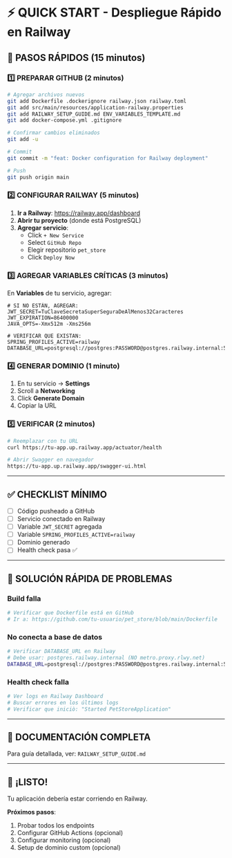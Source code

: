# ⚡ QUICK START - Despliegue Rápido en Railway

## 🎯 PASOS RÁPIDOS (15 minutos)

### 1️⃣ PREPARAR GITHUB (2 minutos)

```bash
# Agregar archivos nuevos
git add Dockerfile .dockerignore railway.json railway.toml
git add src/main/resources/application-railway.properties
git add RAILWAY_SETUP_GUIDE.md ENV_VARIABLES_TEMPLATE.md
git add docker-compose.yml .gitignore

# Confirmar cambios eliminados
git add -u

# Commit
git commit -m "feat: Docker configuration for Railway deployment"

# Push
git push origin main
```

### 2️⃣ CONFIGURAR RAILWAY (5 minutos)

1. **Ir a Railway**: https://railway.app/dashboard
2. **Abrir tu proyecto** (donde está PostgreSQL)
3. **Agregar servicio**:
   - Click `+ New Service`
   - Select `GitHub Repo`
   - Elegir repositorio `pet_store`
   - Click `Deploy Now`

### 3️⃣ AGREGAR VARIABLES CRÍTICAS (3 minutos)

En **Variables** de tu servicio, agregar:

```env
# SI NO ESTÁN, AGREGAR:
JWT_SECRET=TuClaveSecretaSuperSeguraDeAlMenos32Caracteres
JWT_EXPIRATION=86400000
JAVA_OPTS=-Xmx512m -Xms256m

# VERIFICAR QUE EXISTAN:
SPRING_PROFILES_ACTIVE=railway
DATABASE_URL=postgresql://postgres:PASSWORD@postgres.railway.internal:5432/railway
```

### 4️⃣ GENERAR DOMINIO (1 minuto)

1. En tu servicio → **Settings**
2. Scroll a **Networking**
3. Click **Generate Domain**
4. Copiar la URL

### 5️⃣ VERIFICAR (2 minutos)

```bash
# Reemplazar con tu URL
curl https://tu-app.up.railway.app/actuator/health

# Abrir Swagger en navegador
https://tu-app.up.railway.app/swagger-ui.html
```

---

## ✅ CHECKLIST MÍNIMO

- [ ] Código pusheado a GitHub
- [ ] Servicio conectado en Railway
- [ ] Variable `JWT_SECRET` agregada
- [ ] Variable `SPRING_PROFILES_ACTIVE=railway`
- [ ] Dominio generado
- [ ] Health check pasa ✅

---

## 🚨 SOLUCIÓN RÁPIDA DE PROBLEMAS

### Build falla
```bash
# Verificar que Dockerfile está en GitHub
# Ir a: https://github.com/tu-usuario/pet_store/blob/main/Dockerfile
```

### No conecta a base de datos
```bash
# Verificar DATABASE_URL en Railway
# Debe usar: postgres.railway.internal (NO metro.proxy.rlwy.net)
DATABASE_URL=postgresql://postgres:PASSWORD@postgres.railway.internal:5432/railway
```

### Health check falla
```bash
# Ver logs en Railway Dashboard
# Buscar errores en los últimos logs
# Verificar que iniciò: "Started PetStoreApplication"
```

---

## 📖 DOCUMENTACIÓN COMPLETA

Para guía detallada, ver: `RAILWAY_SETUP_GUIDE.md`

---

## 🎉 ¡LISTO!

Tu aplicación debería estar corriendo en Railway.

**Próximos pasos**:
1. Probar todos los endpoints
2. Configurar GitHub Actions (opcional)
3. Configurar monitoring (opcional)
4. Setup de dominio custom (opcional)

